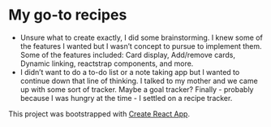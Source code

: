 # My go-to recipes

* Unsure what to create exactly, I did some brainstorming. I knew some of the features I wanted but I wasn’t concept to pursue to implement them. Some of the features included: Card display, Add/remove cards, Dynamic linking, reactstrap components, and more.
* I didn’t want to do a to-do list or a note taking app but I wanted to continue down that line of thinking. I talked to my mother and we came up with some sort of tracker. Maybe a goal tracker? Finally - probably because I was hungry at the time - I settled on a recipe tracker.

This project was bootstrapped with [Create React App](https://github.com/facebookincubator/create-react-app).
